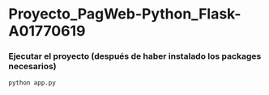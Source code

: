 # Proyecto_PagWeb-Python_Flask-A01770619 

### Ejecutar el proyecto (después de haber instalado los packages necesarios)

```
python app.py
```

